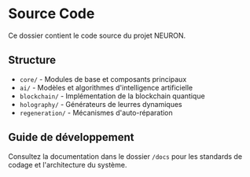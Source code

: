 # Source Code

Ce dossier contient le code source du projet NEURON.

## Structure

- `core/` - Modules de base et composants principaux
- `ai/` - Modèles et algorithmes d'intelligence artificielle
- `blockchain/` - Implémentation de la blockchain quantique
- `holography/` - Générateurs de leurres dynamiques
- `regeneration/` - Mécanismes d'auto-réparation

## Guide de développement

Consultez la documentation dans le dossier `/docs` pour les standards de codage et l'architecture du système.
